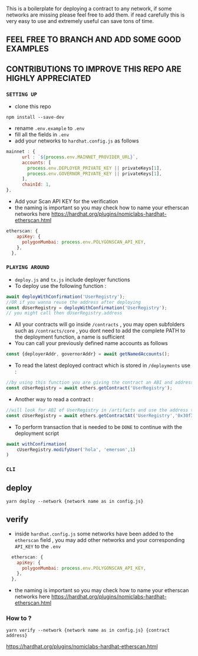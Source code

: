 This is a boilerplate for deploying a contract to any network, if some networks are missing please feel free to add them.
if read carefully this is very easy to use and extremely useful can save tons of time.

## FEEL FREE TO BRANCH AND ADD SOME GOOD EXAMPLES 
## CONTRIBUTIONS TO IMPROVE THIS REPO ARE HIGHLY APPRECIATED

### `SETTING UP`

- clone this repo
```
npm install --save-dev
```
-   rename `.env.example` to `.env` 
-   fill all the fields in `.env`
-   add your networks to `hardhat.config.js` as follows
```javascript
mainnet : {
      url : `${process.env.MAINNET_PROVIDER_URL}`,
      accounts: [
        process.env.DEPLOYER_PRIVATE_KEY || privateKeys[1],
        process.env.GOVERNOR_PRIVATE_KEY || privateKeys[1],
      ],
      chainId: 1,
},
```
-   Add your Scan API KEY for the verification
-   the naming is important so you may check how to name your etherscan networks here https://hardhat.org/plugins/nomiclabs-hardhat-etherscan.html
```javascript
etherscan: {
    apiKey: {
      polygonMumbai: process.env.POLYGONSCAN_API_KEY,
    },
  },
```

### `PLAYING AROUND`

-   `deploy.js` and `tx.js` include deployer functions
-   To deploy use the following function :
```javascript
await deployWithConfirmation('UserRegistry');
//OR if you wanna reuse the address after deploying
const dUserRegistry = deployWithConfirmation('UserRegistry');
// you might call then dUserRegistry.address
```
-   All your contracts will go inside `/contracts` , you may open subfolders such as `/contracts/core` , you dont need to add the complete PATH to the deployment function, a name is sufficient
-   You can call your previously defined name accounts as follows
```javascript
const {deployerAddr, governorAddr} = await getNamedAccounts();
```
-   To read the latest deployed contract which is stored in `/deployments` use :
```javascript 
//by using this function you are giving the contract an ABI and address which are already stored
const cUserRegistry = await ethers.getContract('UserRegistry');
```
-   Another way to read a contract :
```javascript 
//will look for ABI of UserRegistry in /artifacts and use the address to read on-chain
const cUserRegistry = await ethers.getContractAt('UserRegistry','0x30f38906eFa003244bE583e49E362f57130FA056');
```
-   To perform transaction that is needed to be `DONE` to continue with the deployment script
```javascript
await withConfirmation(
    cUserRegistry.modifyUser('hola', 'emerson',1)
)
```

### `CLI`
## deploy
```
yarn deploy --network {network name as in config.js}
```
## verify
-   inside `hardhat.config.js` some networks have been added to the `etherscan` field ,  you may add other networks and your corresponding `API_KEY` to the `.env`
```javascript
  etherscan: {
    apiKey: {
      polygonMumbai: process.env.POLYGONSCAN_API_KEY,
    },
  },
```
-   the naming is important so you may check how to name your etherscan networks here https://hardhat.org/plugins/nomiclabs-hardhat-etherscan.html
### How to ? 
```
yarn verify --network {network name as in config.js} {contract address}
```

https://hardhat.org/plugins/nomiclabs-hardhat-etherscan.html
